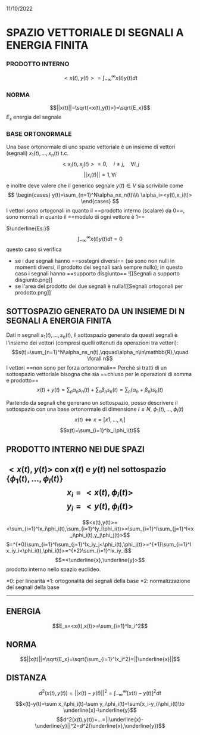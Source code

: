 11/10/2022

# SPAZIO VETTORIALE DI SEGNALI A ENERGIA FINITA

### PRODOTTO INTERNO
$$<x(t),y(t)>=\int_{-\infty}^{\infty}x(t)y(t)dt$$
### NORMA
$$||x(t)||=\sqrt{<x(t),y(t)>}=\sqrt{E_x}$$
$E_x$ energia del segnale

### BASE ORTONORMALE
Una base ortonormale di uno spazio vettoriale è un insieme di vettori (segnali) $x_1(t),...,x_n(t)$ t.c. $$<x_i(t),x_j(t)>=0,\quad i\neq j,\quad\forall i,j$$$$||x_i(t)||=1, \forall i$$ e inoltre deve valere che il generico segnale $y(t)\in V$ sia scrivibile come
$$
\begin{cases}
y(t)=\sum_{n=1}^N\alpha_nx_n(t)\\\\
\alpha_i=<y(t),x_i(t)>
\end{cases}
$$
I vettori sono ortogonali in quanto il ==prodotto interno (scalare) da 0==, sono normali in quanto il ==modulo di ogni vettore è 1==

$\underline{Es:}$
$$\int_{-\infty}^{\infty}x(t)y(t)dt=0$$
questo caso si verifica
- se i due segnali hanno ==sostegni diversi== (se sono non nulli in momenti diversi, il prodotto dei segnali sarà sempre nullo); in questo caso i segnali hanno ==supporto disgiunto==
  ![[Segnali a supporto disgiunto.png]]
- se l'area del prodotto dei due segnali è nulla![[Segnali ortogonali per prodotto.png]]

## SOTTOSPAZIO GENERATO DA UN INSIEME DI N SEGNALI A ENERGIA FINITA
Dati n segnali $s_1(t),...,s_n(t)$, il sottospazio generato da questi segnali è l'insieme dei vettori (compresi quelli ottenuti da operazioni tra vettori):
$$s(t)=\sum_{n=1}^N\alpha_ns_n(t),\qquad\alpha_n\in\mathbb{R},\quad \forall n$$
I vettori ==non sono per forza ortonormali==
Perchè si tratti di un sottospazio vettoriale bisogna che sia ==chiuso per le operazioni di somma e prodotto==
$$x(t)+y(t)=\sum_n\alpha_ns_n(t)+\sum_n\beta_ns_n(t)=\sum_n(\alpha_n+\beta_n)s_n(t)$$

Partendo da segnali che generano un sottospazio, posso descrivere il sottospazio con una base ortonormale di dimensione $I\leq N,~\phi_1(t),...,\phi_I(t)$
$$x(t)\iff x=[x1,...,x_I]$$
$$x(t)=\sum_{i=1}^Ix_i\phi_i(t)$$

## PRODOTTO INTERNO NEI DUE SPAZI
$<x(t),y(t)>$ con $x(t)$ e $y(t)$ nel sottospazio $\{\phi_1(t),...,\phi_I(t)\}$
$$x_i=<x(t),\phi_i(t)>$$
$$y_i=<y(t),\phi_i(t)>$$
----
$$<x(t),y(t)>=<\sum_{i=1}^Ix_i\phi_i(t),\sum_{i=1}^Iy_i\phi_i(t)>=\sum_{i=1}^I\sum_{j=1}^I<x_i\phi_i(t),y_j\phi_j(t)>$$$=^{*0}\sum_{i=1}^I\sum_{j=1}^Ix_iy_j<\phi_i(t),\phi_j(t)>=^{*1}\sum_{i=1}^Ix_iy_i<\phi_i(t),\phi_i(t)>=^{*2}\sum_{i=1}^Ix_iy_i$$
$$=<\underline{x},\underline{y}>$$
prodotto interno nello spazio euclideo.

\*0: per linearità
\*1: ortogonalità dei segnali della base
\*2: normalizzazione dei segnali della base

----

## ENERGIA
$$E_x=<x(t),x(t)>=\sum_{i=1}^Ix_i^2$$
## NORMA
$$||x(t)||=\sqrt{E_x}=\sqrt{\sum_{i=1}^Ix_i^2}=||\underline{x}||$$
## DISTANZA
$$d^2(x(t),y(t))=||x(t)-y(t)||^2=\int_{-\infty}^{\infty}[x(t)-y(t)]^2dt$$$$x(t)-y(t)=\sum x_i\phi_i(t)-\sum y_i\phi_i(t)=\sum(x_i-y_i)\phi_i(t)\to \underline{x}-\underline{y}$$$$d^2(x(t),y(t))=...=||\underline{x}-\underline{y}||^2=d^2(\underline{x},\underline{y})$$